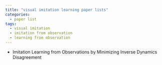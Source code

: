 ```yaml
---
title: "visual imitation learning paper lists"
categories:
  - paper list
tags:
  - visual imitation
  - imitation from observation
  - learning from observation
---
```


- Imitation Learning from Observations by Minimizing Inverse Dynamics Disagreement


